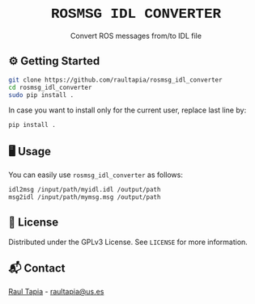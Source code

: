 <div align="center" style="margin-bottom: 10px;">
<h1 style="font-family:'Courier New'">ROSMSG IDL CONVERTER</h1>
</div>

<p align="center">
Convert ROS messages from/to IDL file
</p>

## ⚙️ Getting Started

```bash
git clone https://github.com/raultapia/rosmsg_idl_converter
cd rosmsg_idl_converter
sudo pip install .
```

In case you want to install only for the current user, replace last line by:
```bash
pip install .
```

## 🖥️ Usage
You can easily use `rosmsg_idl_converter` as follows:
```bash
idl2msg /input/path/myidl.idl /output/path
msg2idl /input/path/mymsg.msg /output/path
```

## 📝 License

Distributed under the GPLv3 License. See `LICENSE` for more information.

## 📬 Contact

[Raul Tapia](https://github.com/raultapia) - raultapia@us.es

